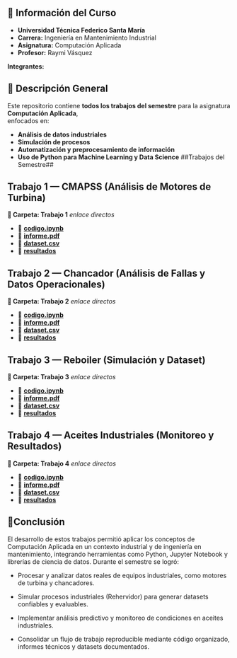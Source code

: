 


## 🏫 Información del Curso ##

- **Universidad Técnica Federico Santa María**  
- **Carrera:** Ingeniería en Mantenimiento Industrial  
- **Asignatura:** Computación Aplicada  
- **Profesor:** Raymi Vásquez  

**Integrantes:**


## 📌 Descripción General ##

Este repositorio contiene **todos los trabajos del semestre** para la asignatura **Computación Aplicada**,  
enfocados en:

- **Análisis de datos industriales**
- **Simulación de procesos**
- **Automatización y preprocesamiento de información**
- **Uso de Python para Machine Learning y Data Science**
  ##Trabajos del Semestre##

## Trabajo 1 — CMAPSS (Análisis de Motores de Turbina) ##

**📁 Carpeta: Trabajo 1**
 *enlace directos* 
- 🔗 [**codigo.ipynb**](https://github.com/cristian-conlab/Computacio-Aplicada-2/tree/aeec15d5d23005388c10914a24f97fd14f14dd95/TRABAJO%20(MOTORES)/Codigos)
- 🔗 [**informe.pdf**](https://github.com/cristian-conlab/Computacio-Aplicada-2/tree/aeec15d5d23005388c10914a24f97fd14f14dd95/TRABAJO%20(MOTORES)/Informes)
- 🔗 [**dataset.csv**](https://drive.google.com/drive/folders/1_xb5lDDAt6C5lFPALe8JYj2iV1sZA-Um?usp=drive_link)
- 🔗 [**resultados**]()

## Trabajo 2 — Chancador (Análisis de Fallas y Datos Operacionales) ##

**📁 Carpeta: Trabajo 2**
 *enlace directos* 
- 🔗 [**codigo.ipynb**](https://github.com/cristian-conlab/Computacio-Aplicada-2/tree/aeec15d5d23005388c10914a24f97fd14f14dd95/TRABAJO%201(CHANCADOR)/Codigo)
- 🔗 [**informe.pdf**](https://github.com/cristian-conlab/Computacio-Aplicada-2/tree/aeec15d5d23005388c10914a24f97fd14f14dd95/TRABAJO%201(CHANCADOR)/Informes)
- 🔗 [**dataset.csv**](https://drive.google.com/drive/folders/1aQ61KRCHHewylZvKDPu1snXOlEPGeCJx?usp=drive_link)
- 🔗 [**resultados**]()


## Trabajo 3 — Reboiler (Simulación y Dataset) ##

**📁 Carpeta: Trabajo 3**
 *enlace directos* 
- 🔗 [**codigo.ipynb**](https://github.com/cristian-conlab/Computacio-Aplicada-2/tree/aeec15d5d23005388c10914a24f97fd14f14dd95/TRABAJO%202(%20REBOILER)/Codigos)
- 🔗 [**informe.pdf**](https://github.com/cristian-conlab/Computacio-Aplicada-2/tree/aeec15d5d23005388c10914a24f97fd14f14dd95/TRABAJO%202(%20REBOILER)/Informes)
- 🔗 [**dataset.csv**](https://drive.google.com/drive/folders/1iN3ZCV6KBkpagU4SAsI3qerW8u4es5L7?usp=drive_link)
- 🔗 [**resultados**](https://github.com/cristian-conlab/Computacio-Aplicada-2/tree/aeec15d5d23005388c10914a24f97fd14f14dd95/TRABAJO%202(%20REBOILER)/resultados)

## Trabajo 4 — Aceites Industriales (Monitoreo y Resultados) ##

**📁 Carpeta: Trabajo 4**
 *enlace directos* 
- 🔗 [**codigo.ipynb**]()
- 🔗 [**informe.pdf**]()
- 🔗 [**dataset.csv**](https://drive.google.com/drive/folders/14uwfYDCnxfGOOfywe1HV5e420XHyXpYq?usp=drive_link)
- 🔗 [**resultados**]()

## 🏁Conclusión ##

El desarrollo de estos trabajos permitió aplicar los conceptos de Computación Aplicada en un contexto industrial y de ingeniería en mantenimiento, integrando herramientas como Python, Jupyter Notebook y librerías de ciencia de datos.
Durante el semestre se logró:
- Procesar y analizar datos reales de equipos industriales, como motores de turbina y chancadores.

- Simular procesos industriales (Rehervidor) para generar datasets confiables y evaluables.

- Implementar análisis predictivo y monitoreo de condiciones en aceites industriales.

- Consolidar un flujo de trabajo reproducible mediante código organizado, informes técnicos y datasets documentados.


